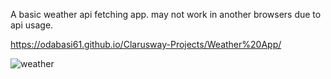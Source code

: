 
A basic weather api fetching app. may not work in another browsers due to api usage.

https://odabasi61.github.io/Clarusway-Projects/Weather%20App/

![weather](https://user-images.githubusercontent.com/114237174/215888881-39c3f8b0-3b9e-4635-890d-459132c95fc0.png)
